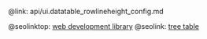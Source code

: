 @link: api/ui.datatable_rowlineheight_config.md

@seolinktop: [web development library](https://webix.com)
@seolink: [tree table](https://webix.com/widget/treetable/)